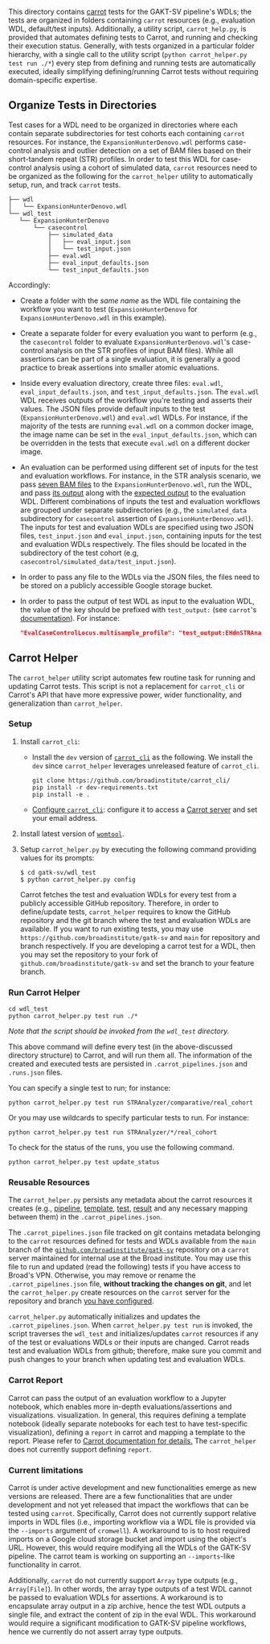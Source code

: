 This directory contains [carrot](https://github.com/broadinstitute/carrot)
tests for the GAKT-SV pipeline's WDLs; the tests are organized in folders
containing `carrot` resources (e.g., evaluation WDL, default/test inputs).
Additionally, a utility script, `carrot_help.py`, is provided that 
automates defining tests to Carrot, and running and checking their execution 
status. Generally, with tests organized in a particular folder hierarchy,
with a single call to the utility script 
(`python carrot_helper.py test run ./*`) every step from defining and 
running tests are automatically executed, ideally simplifying 
defining/running Carrot tests without requiring domain-specific expertise.

## Organize Tests in Directories

Test cases for a WDL need to be organized in directories where each 
contain separate subdirectories for test cohorts each containing 
`carrot` resources. For instance, the `ExpansionHunterDenovo.wdl`
performs case-control analysis and outlier detection on a set 
of BAM files based on their short-tandem repeat (STR) profiles.
In order to test this WDL for case-control analysis using a cohort
of simulated data, `carrot` resources need to be organized as
the following for the `carrot_helper` utility to automatically 
setup, run, and track `carrot` tests. 

```shell
├── wdl
│   └── ExpansionHunterDenovo.wdl
└── wdl_test
   └── ExpansionHunterDenovo
       └── casecontrol
           ├── simulated_data
           │   ├── eval_input.json
           │   └── test_input.json
           ├── eval.wdl
           ├── eval_input_defaults.json
           └── test_input_defaults.json
```

Accordingly: 

- Create a folder with the _same name_ as the WDL file containing the
workflow you want to test (`ExpansionHunterDenovo` for 
`ExpansionHunterDenovo.wdl` in this example).


- Create a separate folder for every evaluation you want to perform (e.g., 
the `casecontrol` folder to evaluate `ExpansionHunterDenovo.wdl`'s
case-control analysis on the STR profiles of input BAM files). 
While all assertions can be part of a single evaluation, it is generally 
a good practice to break assertions into smaller atomic evaluations. 


- Inside every evaluation directory, create three files: `eval.wdl`, 
`eval_input_defaults.json`, and `test_input_defaults.json`. 
The `eval.wdl` WDL receives outputs of the workflow you're testing and 
asserts their values. The JSON files provide default inputs to the test
(`ExpansionHunterDenovo.wdl`) and `eval.wdl` WDLs. For instance, if the 
majority of the tests are running `eval.wdl` on a common docker image, 
the image name can be set in the `eval_input_defaults.json`, which can be
overridden in the tests that execute `eval.wdl` on a different docker image.


- An evaluation can be performed using different set of inputs for the 
test and evaluation workflows. For instance, in the STR analysis scenario, 
we pass 
[seven BAM files](https://github.com/VJalili/gatk-sv/blob/89e67350ea7fec8edc687011ac7308e3e1db17ff/wdl_test/ExpansionHunterDenovo/casecontrol/simulated_data/test_input.json#L4-L12)
to the `ExpansionHunterDenovo.wdl`, run the WDL, and pass 
[its output](https://github.com/VJalili/gatk-sv/blob/89e67350ea7fec8edc687011ac7308e3e1db17ff/wdl_test/ExpansionHunterDenovo/casecontrol/simulated_data/eval_input.json#L2)
along with the 
[expected output](https://github.com/VJalili/gatk-sv/blob/89e67350ea7fec8edc687011ac7308e3e1db17ff/wdl_test/ExpansionHunterDenovo/casecontrol/simulated_data/eval_input.json#L3)
to the evaluation WDL. Different combinations of inputs the test and 
evaluation workflows are grouped under separate subdirectories (e.g., 
the `simulated_data` subdirectory for `casecontrol` assertion of 
`ExpansionHunterDenovo.wdl`). The inputs for test and evaluation
WDLs are specified using two JSON files, `test_input.json` and 
`eval_input.json`, containing inputs for the test and evaluation 
WDLs respectively. The files should be located in the subdirectory of the 
test cohort (e.g, `casecontrol/simulated_data/test_input.json`).


- In order to pass any file to the WDLs via the JSON files, the files 
need to be stored on a publicly accessible Google storage bucket.


- In order to pass the output of test WDL as input to the evaluation WDL, 
the value of the key should be prefixed with `test_output:` (see `carrot`'s 
[documentation](https://github.com/broadinstitute/carrot/blob/0f616c0a9933a44bb92bc9ddbc90b81b0b532de6/UserGuide.md#-mapping-test-outputs-to-eval-inputs)).
For instance:

  ```json
  "EvalCaseControlLocus.multisample_profile": "test_output:EHdnSTRAnalysis.multisample_profile",
  ```


## Carrot Helper

The `carrot_helper` utility script automates few routine task for 
running and updating Carrot tests. This script is not a replacement
for `carrot_cli` or Carrot's API that have more expressive power,
wider functionality, and generalization than `carrot_helper`. 

### Setup

1. Install `carrot_cli`:
    - Install the `dev` version of [`carrot_cli`](https://github.com/broadinstitute/carrot_cli) 
   as the following. We install the `dev` since `carrot_helper` leverages 
   unreleased feature of `carrot_cli`. 
    
        ```shell
        git clone https://github.com/broadinstitute/carrot_cli/
        pip install -r dev-requirements.txt
        pip install -e .
        ```
      
    - [Configure `carrot_cli`]((https://github.com/broadinstitute/carrot/blob/master/UserGuide.md#-carrot-cli)):
   configure it to access a [Carrot server](https://github.com/broadinstitute/carrot) 
   and set your email address.


2. Install latest version of 
[`womtool`](https://github.com/broadinstitute/cromwell/releases).


3. Setup `carrot_helper.py` by executing the following command providing
values for its prompts:

    ```shell
    $ cd gatk-sv/wdl_test
    $ python carrot_helper.py config
    ```
   
    Carrot fetches the test and evaluation WDLs for every test from 
a publicly accessible GitHub repository. Therefore, in order to define/update
tests, `carrot_helper` requires to know the GitHub repository and the git 
branch where the test and evaluation WDLs are available. If you want to run 
existing tests, you may use `https://github.com/broadinstitute/gatk-sv` and
`main` for repository and branch respectively. If you are developing 
a carrot test for a WDL, then you may set the repository to your fork
of `github.com/broadinstitute/gatk-sv` and set the branch to your feature
branch.


### Run Carrot Helper

```shell
cd wdl_test
python carrot_helper.py test run ./*
```
_Note that the script should be invoked from the `wdl_test` directory._

This above command will define every test (in the above-discussed directory
structure) to Carrot, and will run them all. The information of the created 
and executed tests are persisted in `.carrot_pipelines.json` and `.runs.json`
files. 

You can specify a single test to run; for instance:

```shell
python carrot_helper.py test run STRAnalyzer/comparative/real_cohort
```

Or you may use wildcards to specify particular tests to run. For instance:

```shell
python carrot_helper.py test run STRAnalyzer/*/real_cohort
```

To check for the status of the runs, you use the following command.

```shell
python carrot_helper.py test update_status
```

### Reusable Resources
The `carrot_helper.py` persists any metadata about the carrot resources it
creates (e.g., 
[pipeline](https://github.com/broadinstitute/carrot/blob/master/UserGuide.md#-pipeline),
[template](https://github.com/broadinstitute/carrot/blob/master/UserGuide.md#-template), 
[test](https://github.com/broadinstitute/carrot/blob/master/UserGuide.md#-test), 
[result](https://github.com/broadinstitute/carrot/blob/master/UserGuide.md#-result)
and any necessary mapping between them) in the `.carrot_pipelines.json`. 

The `.carrot_pipelines.json` file tracked on git contains metadata belonging
to the `carrot` resources defined for tests and WDLs available from the 
`main` branch of the 
[`github.com/broadinstitute/gatk-sv`](https://github.com/broadinstitute/gatk-sv) 
repository on a `carrot` server maintained for internal use at the Broad 
institute. You may use this file to run and updated (read the following)
tests if you have access to Broad's VPN. Otherwise, you may remove or rename
the `.carrot_pipelines.json` file, **without tracking the changes on git**,
and let the `carrot_helper.py` create resources on the `carrot` server for
the repository and branch [you have configured](#setup-carrot-helper). 

`carrot_helper.py` automatically initializes and updates the 
`.carrot_pipelines.json`. When `carrot_helper.py test run` is invoked, 
the script traverses the `wdl_test` and initializes/updates `carrot` 
resources if any of the test or evaluations WDLs or their inputs are 
changed. Carrot reads test and evaluation WDLs from github; therefore, 
make sure you commit and push changes to your branch when updating 
test and evaluation WDLs. 


### Carrot Report
Carrot can pass the output of an evaluation workflow to a Jupyter notebook,
which enables more in-depth evaluations/assertions and visualizations. 
visualization. In general, this requires defining a template notebook 
(ideally separate notebooks for each test to have test-specific visualization), 
defining a `report` in carrot and mapping a template to the report.
Please refer to [Carrot documentation for details.](https://github.com/broadinstitute/carrot/blob/48c58446d4fb044cabbdafe8962b67ee511b483a/UserGuide.md#-2-define-a-report-in-carrot)
The `carrot_helper` does not currently support defining `report`.


### Current limitations

Carrot is under active development and new functionalities emerge
as new versions are released. There are a few functionalities that are
under development and not yet released that impact the workflows that
can be tested using `carrot`. Specifically, Carrot does not currently 
support relative imports in WDL files (i.e., importing workflow via 
a WDL file is provided via the `--imports` argument of `cromwell`). 
A workaround to is to host required imports on a Google cloud storage 
bucket and import using the object's URL. However, this would require 
modifying all the WDLs of the GATK-SV pipeline. The carrot team is working 
on supporting an `--imports`-like functionality in carrot. 

Additionally, `carrot` do not currently support `Array` type outputs 
(e.g., `Array[File]`). In other words, the array type outputs of a 
test WDL cannot be passed to evaluation WDLs for assertions. A workaround 
is to encapsulate array output in a zip archive, hence the test WDL outputs
a single file, and extract the content of zip in the eval WDL. This workaround
would require a significant modification to GATK-SV pipeline workflows, hence
we currently do not assert array type outputs. 
